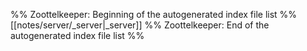 %% Zoottelkeeper: Beginning of the autogenerated index file list  %%
 [[notes/server/_server|_server]]
%% Zoottelkeeper: End of the autogenerated index file list  %%
